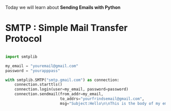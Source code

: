 Today we will learn about **Sending Emails with Python**


# SMTP : Simple Mail Transfer Protocol
```python

import smtplib

my_email = "youremail@gmail.com"
password = "yourapppass"

with smtplib.SMTP("smtp.gmail.com") as connection:
    connection.starttls()
    connection.login(user=my_email, password=password)
    connection.sendmail(from_addr=my_email,
                        to_addrs="yourfrindsemail@gmail.com",
                        msg="Subject:Hello\n\nThis is the body of my email")

```